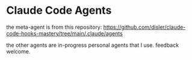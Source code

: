 # Claude Code Agents

the meta-agent is from this repository: https://github.com/disler/claude-code-hooks-mastery/tree/main/.claude/agents

the other agents are in-progress personal agents that I use. feedback welcome.
